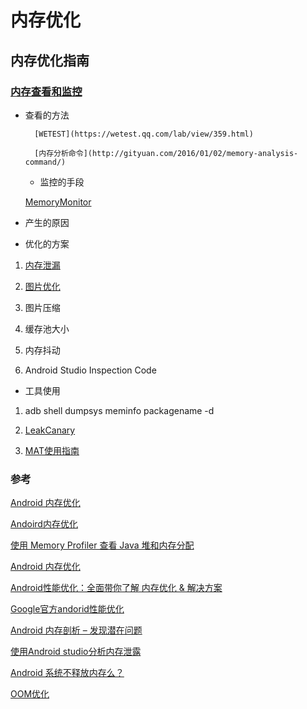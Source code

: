# 内存优化

## 内存优化指南

### [内存查看和监控](./android_memory_monitor.md)	

* 查看的方法

		[WETEST](https://wetest.qq.com/lab/view/359.html)

		[内存分析命令](http://gityuan.com/2016/01/02/memory-analysis-command/)

	
	* 监控的手段

	[MemoryMonitor](https://www.diycode.cc/projects/cundong/MemoryMonitor)


* 产生的原因

* 优化的方案

1. [内存泄漏](./android_memory_leak.md)

2. [图片优化](./android_memory_bitmap.md)

3. 图片压缩

4. 缓存池大小

5. 内存抖动

6. Android Studio Inspection Code

* 工具使用

1. adb shell dumpsys meminfo packagename -d

1. [LeakCanary](./android_tool_leakcanary.md)

2. [MAT使用指南](./android_tool_mat.md)


### 参考

[Android 内存优化](http://yefangqingchen.com/2017/04/01/Android-%E5%86%85%E5%AD%98%E4%BC%98%E5%8C%96/)

[Andoird内存优化](https://mp.weixin.qq.com/s/2MsEAR9pQfMr1Sfs7cPdWQ)

[使用 Memory Profiler 查看 Java 堆和内存分配](https://developer.android.com/studio/profile/memory-profiler?hl=zh-cn)

[Android 内存优化](http://wuxiaolong.me/2017/04/15/memory/)

[Android性能优化：全面带你了解 内存优化 & 解决方案](https://juejin.im/entry/5aea6d08f265da0b8f62601f)

[Google官方andorid性能优化](https://www.kancloud.cn/alex_wsc/better/202711)

[Android 内存剖析 – 发现潜在问题](http://www.importnew.com/2433.html)

[使用Android studio分析内存泄露](http://www.jianshu.com/p/c49f778e7acf)

[Android 系统不释放内存么？](https://juejin.im/entry/5b9af2de6fb9a05cdd2cf457?utm_source=gold_browser_extension)


[OOM优化](http://rayleeya.iteye.com/blog/1956059)